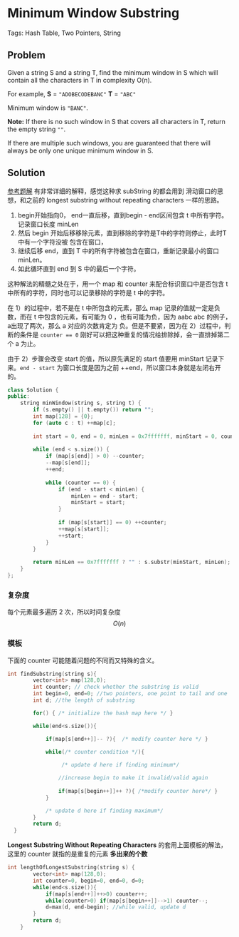 # Minimum Window Substring

Tags: Hash Table, Two Pointers, String

## Problem

Given a string S and a string T, find the minimum window in S which will contain all the characters in T in complexity O(n).

For example,
**S** = `"ADOBECODEBANC"`
**T** = `"ABC"`

Minimum window is `"BANC"`.

**Note:**
If there is no such window in S that covers all characters in T, return the empty string `""`.

If there are multiple such windows, you are guaranteed that there will always be only one unique minimum window in S.

## Solution

[参考题解](https://leetcode.com/problems/minimum-window-substring/discuss/26808/Here-is-a-10-line-template-that-can-solve-most-'substring'-problems) 有非常详细的解释，感觉这种求 subString 的都会用到 滑动窗口的思想，和之前的 longest substring without repeating characters 一样的思路。

1) begin开始指向0， end一直后移，直到begin - end区间包含 t 中所有字符。
记录窗口长度 minLen
2) 然后 begin 开始后移移除元素，直到移除的字符是T中的字符则停止，此时T中有一个字符没被
包含在窗口，
3) 继续后移 end，直到 T 中的所有字符被包含在窗口，重新记录最小的窗口 minLen。
4) 如此循环直到 end 到 S 中的最后一个字符。

这种解法的精髓之处在于，用一个 map 和 counter 来配合标识窗口中是否包含 t 中所有的字符，同时也可以记录移除的字符是 t 中的字符。

在 1）的过程中，若不是在 t 中所包含的元素，那么 map 记录的值就一定是负数，而在 t 中包含的元素，有可能为 0 ，也有可能为负，因为 aabc abc 的例子，a出现了两次，那么 a 对应的次数肯定为 负。但是不要紧，因为在 2）过程中，判断的条件是 `counter == 0` 刚好可以把这种重复的情况给排除掉，会一直排掉第二个 a 为止。

由于 2）步骤会改变 start 的值，所以原先满足的 start 值要用 minStart 记录下来。`end - start` 为窗口长度是因为之前 ++end，所以窗口本身就是左闭右开的。

```cpp
class Solution {
public:
    string minWindow(string s, string t) {
        if (s.empty() || t.empty()) return "";
        int map[128] = {0};
        for (auto c : t) ++map[c];
        
        int start = 0, end = 0, minLen = 0x7fffffff, minStart = 0, counter = t.size();
        
        while (end < s.size()) {
            if (map[s[end]] > 0) --counter;
            --map[s[end]];
            ++end;
            
            while (counter == 0) {
                if (end - start < minLen) {
                    minLen = end - start;
                    minStart = start;
                }
                
                if (map[s[start]] == 0) ++counter;
                ++map[s[start]];
                ++start;
            }
        }
        
        return minLen == 0x7fffffff ? "" : s.substr(minStart, minLen);
    }
};
```

### 复杂度

每个元素最多遍历 2 次，所以时间复杂度 $$O(n)$$

### 模板

下面的 counter 可能随着问题的不同而又特殊的含义。

```cpp
int findSubstring(string s){
        vector<int> map(128,0);
        int counter; // check whether the substring is valid
        int begin=0, end=0; //two pointers, one point to tail and one  head
        int d; //the length of substring

        for() { /* initialize the hash map here */ }

        while(end<s.size()){

            if(map[s[end++]]-- ?){  /* modify counter here */ }

            while(/* counter condition */){ 
                 
                 /* update d here if finding minimum*/

                //increase begin to make it invalid/valid again
                
                if(map[s[begin++]]++ ?){ /*modify counter here*/ }
            }  

            /* update d here if finding maximum*/
        }
        return d;
  }
```

 **Longest Substring Without Repeating Characters** 的套用上面模板的解法，这里的 counter 就指的是重复的元素 **多出来的个数**

```cpp
int lengthOfLongestSubstring(string s) {
        vector<int> map(128,0);
        int counter=0, begin=0, end=0, d=0; 
        while(end<s.size()){
            if(map[s[end++]]++>0) counter++; 
            while(counter>0) if(map[s[begin++]]-->1) counter--;
            d=max(d, end-begin); //while valid, update d
        }
        return d;
    }
```

